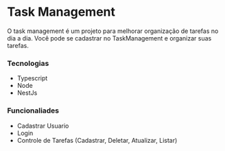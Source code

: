 # Task Management
 O task management é um projeto para melhorar organização de tarefas no dia a dia.
 Você pode se cadastrar no TaskManagement e organizar suas tarefas.

### Tecnologias
  - Typescript
  - Node
  - NestJs

 
### Funcionaliades
  - Cadastrar Usuario
  - Login
  - Controle de Tarefas (Cadastrar, Deletar, Atualizar, Listar)

